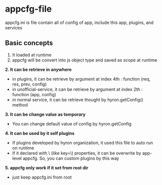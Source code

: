# appcfg-file

appcfg.ini is file contain all of config of app, include this app, plugins, and services

## Basic concepts

1. It loaded at runtime
2. appcfg will be convert into js object type and saved as scope at runtime

**2. It can be retrieve in anywhere**

* in plugins, it can be retrieve by argument at index 4th : function \(req, res, prev, config\)
* in unofficial-service, it can be retrieve by argument at index 2th : function \(app, config\)
* in normal service, it can be retrieve thought by hyron.getConfig\(\) method

**3. It can be change value as temporary**

* You can change default value of config by hyron.getConfig

**4. It can be used by it self plugins**

* If plugins developed by hyron organization, it used this file to auto run on runtime
* If it declared with \ \(like key=\\) properties, it can be overwrite by app-level appcfg. So, you can  custom plugins by this way

**5. appcfg only work if it set from root dir**

* just keep appcfg.ini from root

